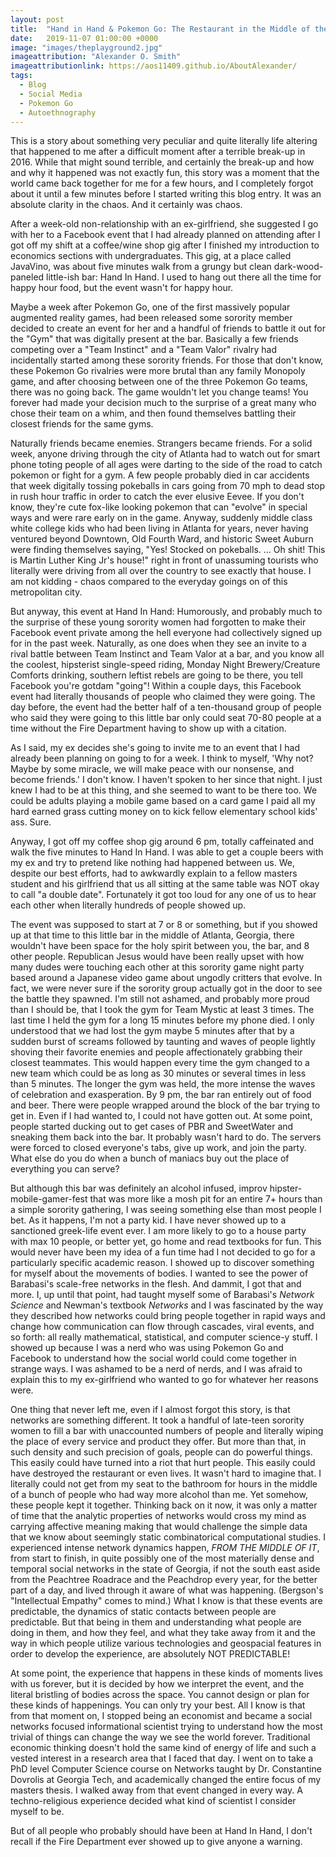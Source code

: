 ```yaml
---
layout: post
title:  "Hand in Hand & Pokemon Go: The Restaurant in the Middle of the Universe"
date:   2019-11-07 01:00:00 +0000
image: "images/theplayground2.jpg"
imageattribution: "Alexander O. Smith"
imageattributionlink: https://aos11409.github.io/AboutAlexander/
tags:
  - Blog
  - Social Media
  - Pokemon Go
  - Autoethnography
---
```

This is a story about something very peculiar and quite literally life altering that happened to me after a difficult moment after a terrible break-up in 2016. While that might sound terrible, and certainly the break-up and how and why it happened was not exactly fun, this story was a moment that the world came back together for me for a few hours, and I completely forgot about it until a few minutes before I started writing this blog entry. It was an absolute clarity in the chaos. And it certainly was chaos.

After a week-old non-relationship with an ex-girlfriend, she suggested I go with her to a Facebook event that I had already planned on attending after I got off my shift at a coffee/wine shop gig after I finished my introduction to economics sections with undergraduates. This gig, at a place called JavaVino, was about five minutes walk from a grungy but clean dark-wood-paneled little-ish bar: Hand In Hand. I used to hang out there all the time for happy hour food, but the event wasn't for happy hour.

Maybe a week after Pokemon Go, one of the first massively popular augmented reality games, had been released some sorority member decided to create an event for her and a handful of friends to battle it out for the "Gym" that was digitally present at the bar. Basically a few friends competing over a "Team Instinct" and a "Team Valor" rivalry had incidentally started among these sorority friends. For those that don't know, these Pokemon Go rivalries were more brutal than any family Monopoly game, and after choosing between one of the three Pokemon Go teams, there was no going back. The game wouldn't let you change teams! You forever had made your decision much to the surprise of a great many who chose their team on a whim, and then found themselves battling their closest friends for the same gyms.

Naturally friends became enemies. Strangers became friends. For a solid week, anyone driving through the city of Atlanta had to watch out for smart phone toting people of all ages were darting to the side of the road to catch pokemon or fight for a gym. A few people probably died in car accidents that week digitally tossing pokeballs in cars going from 70 mph to dead stop in rush hour traffic in order to catch the ever elusive Eevee. If you don't know, they're cute fox-like looking pokemon that can "evolve" in special ways and were rare early on in the game. Anyway, suddenly middle class white college kids who had been living in Atlanta for years, never having ventured beyond Downtown, Old Fourth Ward, and historic Sweet Auburn were finding themselves saying, "Yes! Stocked on pokeballs. ... Oh shit! This is Martin Luther King Jr's house!" right in front of unassuming tourists who literally were driving from all over the country to see exactly that house. I am not kidding - chaos compared to the everyday goings on of this metropolitan city.

But anyway, this event at Hand In Hand: Humorously, and probably much to the surprise of these young sorority women had forgotten to make their Facebook event private among the hell everyone had collectively signed up for in the past week. Naturally, as one does when they see an invite to a rival battle between Team Instinct and Team Valor at a bar, and you know all the coolest, hipsterist single-speed riding, Monday Night Brewery/Creature Comforts drinking, southern leftist rebels are going to be there, you tell Facebook you're gotdam "going"! Within a couple days, this Facebook event had literally thousands of people who claimed they were going. The day before, the event had the better half of a ten-thousand group of people who said they were going to this little bar only could seat 70-80 people at a time without the Fire Department having to show up with a citation.

As I said, my ex decides she's going to invite me to an event that I had already been planning on going to for a week. I think to myself, 'Why not? Maybe by some miracle, we will make peace with our nonsense, and become friends.' I don't know. I haven't spoken to her since that night. I just knew I had to be at this thing, and she seemed to want to be there too. We could be adults playing a mobile game based on a card game I paid all my hard earned grass cutting money on to kick fellow elementary school kids' ass. Sure.

Anyway, I got off my coffee shop gig around 6 pm, totally caffeinated and walk the five minutes to Hand In Hand. I was able to get a couple beers with my ex and try to pretend like nothing had happened between us. We, despite our best efforts, had to awkwardly explain to a fellow masters student and his girlfriend that us all sitting at the same table was NOT okay to call "a double date". Fortunately it got too loud for any one of us to hear each other when literally hundreds of people showed up.

The event was supposed to start at 7 or 8 or something, but if you showed up at that time to this little bar in the middle of Atlanta, Georgia, there wouldn't have been space for the holy spirit between you, the bar, and 8 other people. Republican Jesus would have been really upset with how many dudes were touching each other at this sorority game night party based around a Japanese video game about ungodly critters that evolve. In fact, we were never sure if the sorority group actually got in the door to see the battle they spawned. I'm still not ashamed, and probably more proud than I should be, that I took the gym for Team Mystic at least 3 times. The last time I held the gym for a long 15 minutes before my phone died. I only understood that we had lost the gym maybe 5 minutes after that by a sudden burst of screams followed by taunting and waves of people lightly shoving their favorite enemies and people affectionately grabbing their closest teammates. This would happen every time the gym changed to a new team which could be as long as 30 minutes or several times in less than 5 minutes. The longer the gym was held, the more intense the waves of celebration and exasperation. By 9 pm, the bar ran entirely out of food and beer. There were people wrapped around the block of the bar trying to get in. Even if I had wanted to, I could not have gotten out. At some point, people started ducking out to get cases of PBR and SweetWater and sneaking them back into the bar. It probably wasn't hard to do. The servers were forced to closed everyone's tabs, give up work, and join the party. What else do you do when a bunch of maniacs buy out the place of everything you can serve?

But although this bar was definitely an alcohol infused, improv hipster-mobile-gamer-fest that was more like a mosh pit for an entire 7+ hours than a simple sorority gathering, I was seeing something else than most people I bet. As it happens, I'm not a party kid. I have never showed up to a sanctioned greek-life event ever. I am more likely to go to a house party with max 10 people, or better yet, go home and read textbooks for fun. This would never have been my idea of a fun time had I not decided to go for a particularly specific academic reason. I showed up to discover something for myself about the movements of bodies. I wanted to see the power of Barabasi's scale-free networks in the flesh. And dammit, I got that and more. I, up until that point, had taught myself some of Barabasi's _Network Science_ and Newman's textbook _Networks_ and I was fascinated by the way they described how networks could bring people together in rapid ways and change how communication can flow through cascades, viral events, and so forth: all really mathematical, statistical, and computer science-y stuff. I showed up because I was a nerd who was using Pokemon Go and Facebook to understand how the social world could come together in strange ways. I was ashamed to be a nerd of nerds, and I was afraid to explain this to my ex-girlfriend who wanted to go for whatever her reasons were.

One thing that never left me, even if I almost forgot this story, is that networks are something different. It took a handful of late-teen sorority women to fill a bar with unaccounted numbers of people and literally wiping the place of every service and product they offer. But more than that, in such density and such precision of goals, people can do powerful things. This easily could have turned into a riot that hurt people. This easily could have destroyed the restaurant or even lives. It wasn't hard to imagine that. I literally could not get from my seat to the bathroom for hours in the middle of a bunch of people who had way more alcohol than me. Yet somehow, these people kept it together. Thinking back on it now, it was only a matter of time that the analytic properties of networks would cross my mind as carrying affective meaning making that would challenge the simple data that we know about seemingly static combinatorical computational studies. I experienced intense network dynamics happen, _FROM THE MIDDLE OF IT_, from start to finish, in quite possibly one of the most materially dense and temporal social networks in the state of Georgia, if not the south east aside from the Peachtree Roadrace and the Peachdrop every year, for the better part of a day, and lived through it aware of what was happening. (Bergson's "Intellectual Empathy" comes to mind.) What I know is that these events are predictable, the dynamics of static contacts between people are predictable. But that being in them and understanding what people are doing in them, and how they feel, and what they take away from it and the way in which people utilize various technologies and geospacial features in order to develop the experience, are absolutely NOT PREDICTABLE!

At some point, the experience that happens in these kinds of moments lives with us forever, but it is decided by how we interpret the event, and the literal bristling of bodies across the space. You cannot design or plan for these kinds of happenings. You can only try your best. All I know is that from that moment on, I stopped being an economist and became a social networks focused informational scientist trying to understand how the most trivial of things can change the way we see the world forever. Traditional economic thinking doesn't hold the same kind of energy of life and such a vested interest in a research area that I faced that day. I went on to take a PhD level Computer Science course on Networks taught by Dr. Constantine Dovrolis at Georgia Tech, and academically changed the entire focus of my masters thesis. I walked away from that event changed in every way. A techno-religious experience decided what kind of scientist I consider myself to be.

But of all people who probably should have been at Hand In Hand, I don't recall if the Fire Department ever showed up to give anyone a warning.
